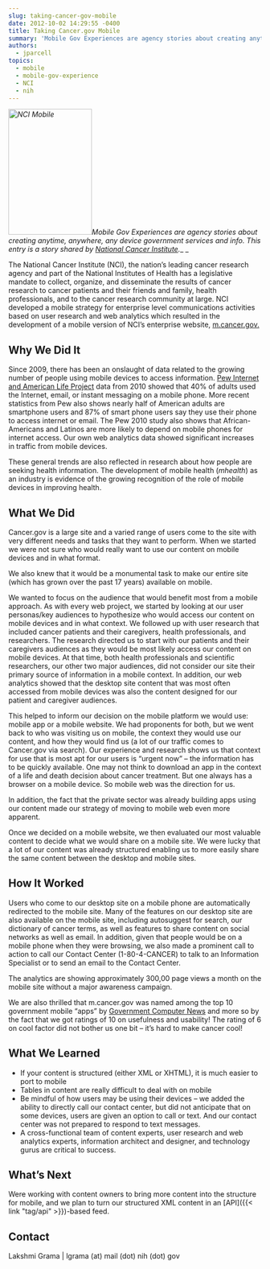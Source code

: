 ```yaml
---
slug: taking-cancer-gov-mobile
date: 2012-10-02 14:29:55 -0400
title: Taking Cancer.gov Mobile
summary: 'Mobile Gov Experiences are agency stories about creating anytime, anywhere, any device government services and info. This entry is a story shared by National Cancer Institute. The National Cancer Institute (NCI), the nation&#8217;s leading cancer research agency and part of the National Institutes of Health has a legislative mandate to collect, organize, and disseminate the'
authors:
  - jparcell
topics:
  - mobile
  - mobile-gov-experience
  - NCI
  - nih
---
```


_[<img class="alignright size-medium wp-image-95452" alt="NCI Mobile" src="https://s3.amazonaws.com/digitalgov/_legacy-img/2013/12/ss_nci1-166x250.jpg" width="166" height="250" />](https://s3.amazonaws.com/digitalgov/_legacy-img/2013/12/ss_nci1.jpg)Mobile Gov Experiences are agency stories about creating anytime, anywhere, any device government services and info. This entry is a story shared by <a href="http://www.cancer.gov/" rel="nofollow">National Cancer Institute</a>.__
  _ 

The National Cancer Institute (NCI), the nation&#8217;s leading cancer research agency and part of the National Institutes of Health has a legislative mandate to collect, organize, and disseminate the results of cancer research to cancer patients and their friends and family, health professionals, and to the cancer research community at large. NCI developed a mobile strategy for enterprise level communications activities based on user research and web analytics which resulted in the development of a mobile version of NCI&#8217;s enterprise website, <a href="http://m.cancer.gov" rel="nofollow">m.cancer.gov.</a>

## Why We Did It

Since 2009, there has been an onslaught of data related to the growing number of people using mobile devices to access information. <a href="http://pewinternet.org/Reports/2010/Mobile-Access-2010.aspx" rel="nofollow">Pew Internet and American Life Project</a> data from 2010 showed that 40% of adults used the Internet, email, or instant messaging on a mobile phone. More recent statistics from Pew also shows nearly half of American adults are smartphone users and 87% of smart phone users say they use their phone to access internet or email. The Pew 2010 study also shows that African-Americans and Latinos are more likely to depend on mobile phones for internet access. Our own web analytics data showed significant increases in traffic from mobile devices.

These general trends are also reflected in research about how people are seeking health information. The development of mobile health (_mhealth_) as an industry is evidence of the growing recognition of the role of mobile devices in improving health.

## What We Did

Cancer.gov is a large site and a varied range of users come to the site with very different needs and tasks that they want to perform. When we started we were not sure who would really want to use our content on mobile devices and in what format.

We also knew that it would be a monumental task to make our entire site (which has grown over the past 17 years) available on mobile.

We wanted to focus on the audience that would benefit most from a mobile approach. As with every web project, we started by looking at our user personas/key audiences to hypothesize who would access our content on mobile devices and in what context. We followed up with user research that included cancer patients and their caregivers, health professionals, and researchers. The research directed us to start with our patients and their caregivers audiences as they would be most likely access our content on mobile devices. At that time, both health professionals and scientific researchers, our other two major audiences, did not consider our site their primary source of information in a mobile context. In addition, our web analytics showed that the desktop site content that was most often accessed from mobile devices was also the content designed for our patient and caregiver audiences.

This helped to inform our decision on the mobile platform we would use: mobile app or a mobile website. We had proponents for both, but we went back to who was visiting us on mobile, the context they would use our content, and how they would find us (a lot of our traffic comes to Cancer.gov via search). Our experience and research shows us that context for use that is most apt for our users is &#8220;urgent now&#8221; &#8211; the information has to be quickly available. One may not think to download an app in the context of a life and death decision about cancer treatment. But one always has a browser on a mobile device. So mobile web was the direction for us.

In addition, the fact that the private sector was already building apps using our content made our strategy of moving to mobile web even more apparent.

Once we decided on a mobile website, we then evaluated our most valuable content to decide what we would share on a mobile site. We were lucky that a lot of our content was already structured enabling us to more easily share the same content between the desktop and mobile sites.

## How It Worked

Users who come to our desktop site on a mobile phone are automatically redirected to the mobile site. Many of the features on our desktop site are also available on the mobile site, including autosuggest for search, our dictionary of cancer terms, as well as features to share content on social networks as well as email. In addition, given that people would be on a mobile phone when they were browsing, we also made a prominent call to action to call our Contact Center (1-80-4-CANCER) to talk to an Information Specialist or to send an email to the Contact Center.

The analytics are showing approximately 300,00 page views a month on the mobile site without a major awareness campaign.

We are also thrilled that m.cancer.gov was named among the top 10 government mobile &#8220;apps&#8221; by <a href="http://gcn.com/Articles/2012/07/16/Agencies-build-digital-government-with-apps.aspx?Page=2" rel="nofollow">Government Computer News</a> and more so by the fact that we got ratings of 10 on usefulness and usability! The rating of 6 on cool factor did not bother us one bit &#8211; it&#8217;s hard to make cancer cool!

## What We Learned

  * If your content is structured (either XML or XHTML), it is much easier to port to mobile
  * Tables in content are really difficult to deal with on mobile
  * Be mindful of how users may be using their devices &#8211; we added the ability to directly call our contact center, but did not anticipate that on some devices, users are given an option to call or text. And our contact center was not prepared to respond to text messages.
  * A cross-functional team of content experts, user research and web analytics experts, information architect and designer, and technology gurus are critical to success.

## What&#8217;s Next

Were working with content owners to bring more content into the structure for mobile, and we plan to turn our structured XML content in an [API]({{< link "tag/api" >}})-based feed.

## Contact

Lakshmi Grama | lgrama (at) mail (dot) nih (dot) gov